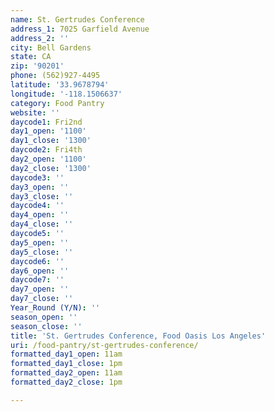 ```yaml
---
name: St. Gertrudes Conference
address_1: 7025 Garfield Avenue
address_2: ''
city: Bell Gardens
state: CA
zip: '90201'
phone: (562)927-4495
latitude: '33.9678794'
longitude: '-118.1506637'
category: Food Pantry
website: ''
daycode1: Fri2nd
day1_open: '1100'
day1_close: '1300'
daycode2: Fri4th
day2_open: '1100'
day2_close: '1300'
daycode3: ''
day3_open: ''
day3_close: ''
daycode4: ''
day4_open: ''
day4_close: ''
daycode5: ''
day5_open: ''
day5_close: ''
daycode6: ''
day6_open: ''
daycode7: ''
day7_open: ''
day7_close: ''
Year_Round (Y/N): ''
season_open: ''
season_close: ''
title: 'St. Gertrudes Conference, Food Oasis Los Angeles'
uri: /food-pantry/st-gertrudes-conference/
formatted_day1_open: 11am
formatted_day1_close: 1pm
formatted_day2_open: 11am
formatted_day2_close: 1pm

---
```

